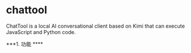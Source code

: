 # chattool
ChatTool is a local AI conversational client based on Kimi that can execute JavaScript and Python code.

***1. 功能 ****
